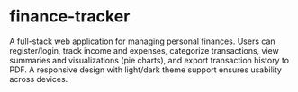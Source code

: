 ﻿# finance-tracker
A full-stack web application for managing personal finances.
Users can register/login, track income and expenses, categorize transactions, view summaries and visualizations (pie charts), and export transaction history to PDF. A responsive design with light/dark theme support ensures usability across devices.


 

